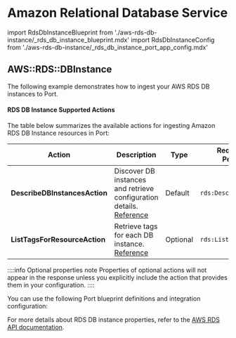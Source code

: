 # Amazon Relational Database Service

import RdsDbInstanceBlueprint from './aws-rds-db-instance/_rds_db_instance_blueprint.mdx'
import RdsDbInstanceConfig from './aws-rds-db-instance/_rds_db_instance_port_app_config.mdx'



## AWS::RDS::DBInstance

The following example demonstrates how to ingest your AWS RDS DB instances to Port.

#### RDS DB Instance Supported Actions

The table below summarizes the available actions for ingesting Amazon RDS DB Instance resources in Port:

| Action                          | Description                                                                                                         | Type     | Required AWS Permission |
|---------------------------------|---------------------------------------------------------------------------------------------------------------------|----------|-------------------------|
| **DescribeDBInstancesAction**   | Discover DB instances and retrieve configuration details. [Reference](https://docs.aws.amazon.com/rds/latest/APIReference/API_DescribeDBInstances.html) | Default  | `rds:DescribeDBInstances` |
| **ListTagsForResourceAction**   | Retrieve tags for each DB instance. [Reference](https://docs.aws.amazon.com/rds/latest/APIReference/API_ListTagsForResource.html)                         | Optional | `rds:ListTagsForResource` |

::::info Optional properties note
Properties of optional actions will not appear in the response unless you explicitly include the action that provides them in your configuration.
::::

You can use the following Port blueprint definitions and integration configuration:

<RdsDbInstanceBlueprint/>

<RdsDbInstanceConfig/>

For more details about RDS DB instance properties, refer to the [AWS RDS API documentation](https://docs.aws.amazon.com/rds/latest/APIReference/Welcome.html).
